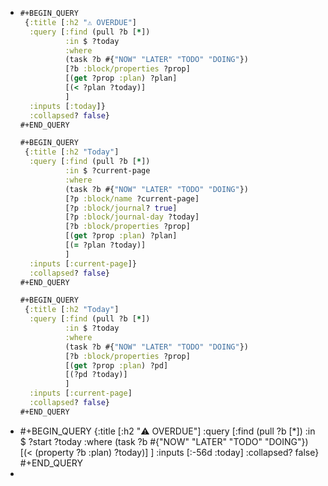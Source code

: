 - ```clojure
  #+BEGIN_QUERY
   {:title [:h2 "⚠️ OVERDUE"]
    :query [:find (pull ?b [*])
            :in $ ?today
            :where
            (task ?b #{"NOW" "LATER" "TODO" "DOING"})
            [?b :block/properties ?prop]
            [(get ?prop :plan) ?plan]
            [(< ?plan ?today)]
            ]
    :inputs [:today]}
    :collapsed? false}
  #+END_QUERY
  
  #+BEGIN_QUERY
   {:title [:h2 "Today"]
    :query [:find (pull ?b [*])
            :in $ ?current-page
            :where
            (task ?b #{"NOW" "LATER" "TODO" "DOING"})
            [?p :block/name ?current-page]
            [?p :block/journal? true]
            [?p :block/journal-day ?today]
            [?b :block/properties ?prop]
            [(get ?prop :plan) ?plan]
            [(= ?plan ?today)]
            ]
    :inputs [:current-page]}
    :collapsed? false}
  #+END_QUERY
  
  #+BEGIN_QUERY
   {:title [:h2 "Today"]
    :query [:find (pull ?b [*])
            :in $ ?today
            :where
            (task ?b #{"NOW" "LATER" "TODO" "DOING"})
            [?b :block/properties ?prop]
            [(get ?prop :plan) ?pd]
            [(?pd ?today)]
            ]
    :inputs [:current-page]
    :collapsed? false}
  #+END_QUERY
  
  ```
- #+BEGIN_QUERY
   {:title [:h2 "⚠️ OVERDUE"]
    :query [:find (pull ?b [*])
            :in $ ?start ?today
            :where
            (task ?b #{"NOW" "LATER" "TODO" "DOING"})
            [(< (property ?b :plan) ?today)]
            ]
    :inputs [:-56d :today]
    :collapsed? false}
  #+END_QUERY
-